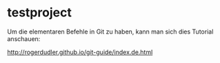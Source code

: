 testproject
===========

Um die elementaren Befehle in Git zu haben, kann man sich dies Tutorial anschauen:

http://rogerdudler.github.io/git-guide/index.de.html


